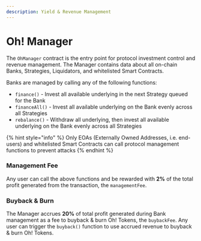 ```yaml
---
description: Yield & Revenue Management
---
```


# Oh! Manager

The `OhManager` contract is the entry point for protocol investment control and revenue management. The Manager contains data about all on-chain Banks, Strategies, Liquidators, and whitelisted Smart Contracts.

Banks are managed by calling any of the following functions:

* `finance()` - Invest all available underlying in the next Strategy queued for the Bank
* `financeAll()` - Invest all available underlying on the Bank evenly across all Strategies
* `rebalance()` - Withdraw all underlying, then invest all available underlying on the Bank evenly across all Strategies

{% hint style="info" %}
Only EOAs \(Externally Owned Addresses, i.e. end-users\) and whitelisted Smart Contracts can call protocol management functions to prevent attacks
{% endhint %}

### Management Fee

Any user can call the above functions and be rewarded with **2%** of the total profit generated from the transaction, the `managementFee`.

### **Buyback & Burn**

The Manager accrues **20%** of total profit generated during Bank management as a fee to buyback & burn Oh! Tokens, the `buybackFee`. Any user can trigger the `buyback()` function to use accrued revenue to buyback & burn Oh! Tokens.

